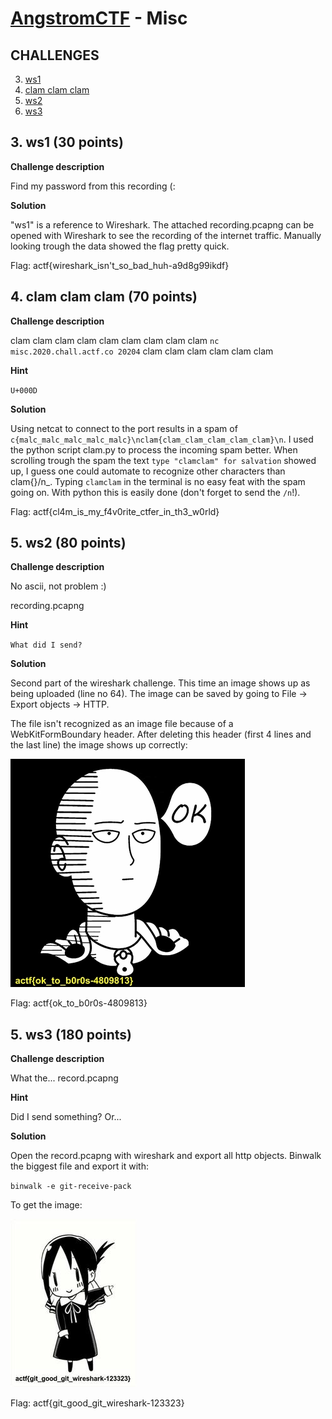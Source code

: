 [AngstromCTF](https://2020.angstromctf.com/challenges) - Misc
===============

CHALLENGES
----------------------

3. [ ws1 ](#ws1)
4. [ clam clam clam ](#clam)
5. [ ws2 ](#ws2)
10. [ ws3 ](#ws3)


<a name="ws1"></a>
## 3. ws1 (30 points)

**Challenge description**

Find my password from this recording (:

**Solution**

"ws1" is a reference to Wireshark.
The attached recording.pcapng can be opened with Wireshark to see the recording of the internet traffic. Manually looking trough the data showed the flag pretty quick.

Flag: actf{wireshark_isn't_so_bad_huh-a9d8g99ikdf}


<a name="clam"></a>
## 4. clam clam clam (70 points)

**Challenge description**

clam clam clam clam clam clam clam clam clam `nc misc.2020.chall.actf.co 20204` clam clam clam clam clam clam

**Hint**

`U+000D`

**Solution**

Using netcat to connect to the port results in a spam of `c{malc_malc_malc_malc_malc}\nclam{clam_clam_clam_clam_clam}\n`. I used the python script clam.py to process the incoming spam better.  When scrolling trough the spam the text `type "clamclam" for salvation` showed up, I guess one could automate to recognize other characters than clam{}/n_.
Typing `clamclam` in the terminal is no easy feat with the spam going on. With python this is easily done (don't forget to send the `/n`!).

Flag: actf{cl4m_is_my_f4v0rite_ctfer_in_th3_w0rld}

<a name="ws2"></a>
## 5. ws2 (80 points)

**Challenge description**

No ascii, not problem :)

recording.pcapng

**Hint**

` What did I send? `

**Solution**

Second part of the wireshark challenge. This time an image shows up as being uploaded (line no 64). The image can be saved by going to File -> Export objects -> HTTP.

The file isn't recognized as an image file because of a WebKitFormBoundary header. After deleting this header (first 4 lines and the last line) the image shows up correctly:

![img/ws2.png](img/ws2.png)

Flag: actf{ok_to_b0r0s-4809813}

<a name="ws2"></a>
## 5. ws3 (180 points)

**Challenge description**

What the... record.pcapng

**Hint**

Did I send something? Or...

**Solution**

Open the record.pcapng with wireshark and export all http objects.
Binwalk the biggest file and export it with:

`binwalk -e git-receive-pack`

To get the image:

![img/ws3.png](img/ws3.png)

Flag: actf{git_good_git_wireshark-123323}
